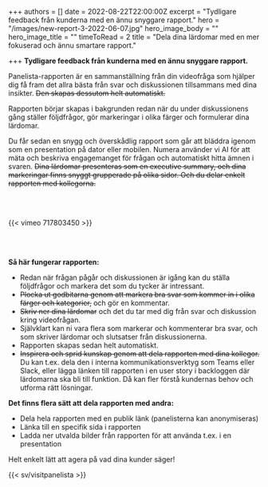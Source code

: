 +++
authors = []
date = 2022-08-22T22:00:00Z
excerpt = "Tydligare feedback från kunderna med en ännu snyggare rapport."
hero = "/images/new-report-3-2022-06-07.jpg"
hero_image_body = ""
hero_image_title = ""
timeToRead = 2
title = "Dela dina lärdomar med en mer fokuserad och ännu smartare rapport."

+++
**Tydligare feedback från kunderna med en ännu snyggare rapport.**

Panelista-rapporten är en sammanställning från din videofråga som hjälper dig få fram det allra bästa från svar och diskussionen tillsammans med dina insikter. ~~Den skapas dessutom helt automatiskt.~~

Rapporten börjar skapas i bakgrunden redan när du under diskussionens gång ställer följdfrågor, gör markeringar i olika färger och formulerar dina lärdomar.

Du får sedan en snygg och överskådlig rapport som går att bläddra igenom som en presentation på dator eller mobilen. Numera använder vi AI för att mäta och beskriva engagemanget för frågan och automatiskt hitta ämnen i svaren. ~~Dina lärdomar presenteras som en executive summary, och dina markeringar finns snyggt grupperade på olika sidor. 
Och du delar enkelt rapporten med kollegorna.~~

<br/><br/>

{{< vimeo 717803450 >}}

<br/><br/>

**Så här fungerar rapporten:**

* Redan när frågan pågår och diskussionen är igång kan du ställa följdfrågor och markera det som du tycker är intressant.
* ~~Plocka ut godbitarna genom att markera bra svar som kommer in i olika färger och kategorier,~~ och gör en kommentar.
* ~~Skriv ner dina lärdomar~~ och det du tar med dig från svar och diskussion kring videofrågan.
* Självklart kan ni vara flera som markerar och kommenterar bra svar, och som skriver lärdomar och slutsatser från diskussionerna.
* Rapporten skapas sedan helt automatiskt.
* ~~Inspirera och sprid kunskap genom att dela rapporten med dina kollegor.~~ Du kan t.ex. dela den i interna kommunikationsverktyg som Teams eller Slack, eller lägga länken till rapporten i en user story i backloggen där lärdomarna ska bli till funktion. Då kan fler förstå kundernas behov och utforma rätt lösningar.

**Det finns flera sätt att dela rapporten med andra:**

* Dela hela rapporten med en publik länk (panelisterna kan anonymiseras)
* Länka till en specifik sida i rapporten
* Ladda ner utvalda bilder från rapporten för att använda t.ex. i en presentation

Helt enkelt lätt att agera på vad dina kunder säger!

{{< sv/visitpanelista >}}